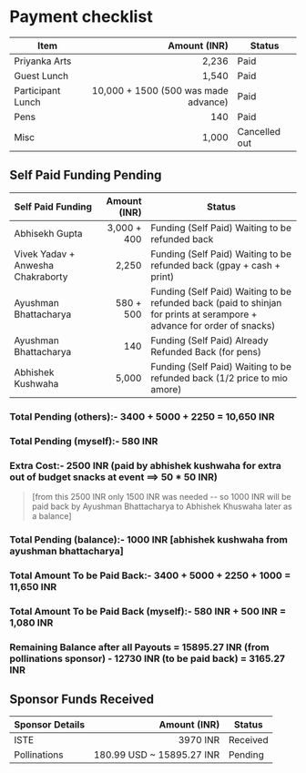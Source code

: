 # Payment checklist

| Item                 | Amount (INR) | Status |
|----------------------|-------------:|--------|
| Priyanka Arts        | 2,236        | Paid |
| Guest Lunch          | 1,540        | Paid |
| Participant Lunch    | 10,000 + 1500 (500 was made advance) | Paid |
| Pens                 | 140          | Paid |
| Misc                 | 1,000        | Cancelled out |

## Self Paid Funding Pending

| Self Paid Funding | Amount (INR) | Status |
|-------------------|-------------:|--------|
| Abhisekh Gupta            | 3,000 + 400        | Funding (Self Paid) Waiting to be refunded back |
| Vivek Yadav + Anwesha Chakraborty           | 2,250        | Funding (Self Paid) Waiting to be refunded back (gpay + cash + print) |
| Ayushman Bhattacharya             | 580 + 500       | Funding (Self Paid) Waiting to be refunded back (paid to shinjan for prints at serampore + advance for order of snacks) |
| Ayushman Bhattacharya             | 140       | Funding (Self Paid) Already Refunded Back (for pens) |
| Abhishek Kushwaha             | 5,000        | Funding (Self Paid) Waiting to be refunded back (1/2 price to mio amore) |

### Total Pending (others):- 3400 + 5000 + 2250 = 10,650 INR
### Total Pending (myself):- 580 INR
### Extra Cost:- 2500 INR (paid by abhishek kushwaha for extra out of budget snacks at event ==> 50 * 50 INR) 
> [from this 2500 INR only 1500 INR was needed -- so 1000 INR will be paid back by Ayushman Bhattacharya to Abhishek Khuswaha later as a balance]
### Total Pending (balance):- 1000 INR [abhishek kushwaha from ayushman bhattacharya]

### Total Amount To be Paid Back:- 3400 + 5000 + 2250 + 1000 = 11,650 INR
### Total Amount To be Paid Back (myself):- 580 INR + 500 INR = 1,080 INR
### Remaining Balance after all Payouts = 15895.27 INR (from pollinations sponsor) - 12730 INR (to be paid back) = 3165.27 INR




## Sponsor Funds Received

| Sponsor Details | Amount (INR) | Status |
|-------------------|-------------:|--------|
| ISTE             | 3970 INR        | Received |
| Pollinations     | 180.99 USD ~ 15895.27 INR         | Pending |